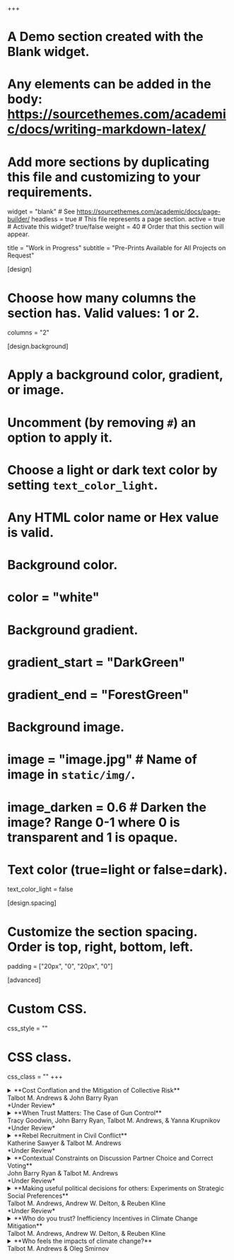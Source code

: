 +++
# A Demo section created with the Blank widget.
# Any elements can be added in the body: https://sourcethemes.com/academic/docs/writing-markdown-latex/
# Add more sections by duplicating this file and customizing to your requirements.

widget = "blank"  # See https://sourcethemes.com/academic/docs/page-builder/
headless = true  # This file represents a page section.
active = true  # Activate this widget? true/false
weight = 40  # Order that this section will appear.

title = "Work in Progress"
subtitle = "Pre-Prints Available for All Projects on Request"

[design]
  # Choose how many columns the section has. Valid values: 1 or 2.
  columns = "2"

[design.background]
  # Apply a background color, gradient, or image.
  #   Uncomment (by removing `#`) an option to apply it.
  #   Choose a light or dark text color by setting `text_color_light`.
  #   Any HTML color name or Hex value is valid.

  # Background color.
  # color = "white"
  
  # Background gradient.
  # gradient_start = "DarkGreen"
  # gradient_end = "ForestGreen"
  
  # Background image.
  # image = "image.jpg"  # Name of image in `static/img/`.
  # image_darken = 0.6  # Darken the image? Range 0-1 where 0 is transparent and 1 is opaque.

  # Text color (true=light or false=dark).
  text_color_light = false

[design.spacing]
  # Customize the section spacing. Order is top, right, bottom, left.
  padding = ["20px", "0", "20px", "0"]

[advanced]
 # Custom CSS. 
 css_style = ""
 
 # CSS class.
 css_class = ""
+++


<details>
  <summary>**Cost Conflation and the Mitigation of Collective Risk**<br/>
Talbot M. Andrews & John Barry Ryan<br/>
*Under Review*
</summary>

How do we best mobilize people to pay the costs of disaster prevention? Thoughintuitively it makes sense to emphasize the damages associated with failed prevention, we find that this activates a novel heuristic, “cost conflation,” where people assume expensive problems require extensive solutions. Using both an incentivized experiment and formal modeling techniques, we find subjects engage in cost conflation. As a result, people fail to prevent smaller disasters and pay too much to prevent large disasters when cheap solutions exist. Further, overemphasizing disaster damages could undermine successful prevention because, under cost conflation, people may view these disasters as too big to solve.

</details>


<details>
  <summary>**When Trust Matters: The Case of Gun Control**<br/>
Tracy Goodwin, John Barry Ryan, Talbot M. Andrews, & Yanna Krupnikov<br/>
*Under Review*</summary>

Declining trust in government is often cited as the cause of declining support for policies that require ideological sacrifices. At the same time, whether trust in government affects attitudes in a particular issue area is conditional on the political context and can vary over time. We argue and show that when political parties polarize on an issue, then individuals who do not trust the government fear the “slippery slope”. Trust in government affects public policy attitudes when individuals believe small ideological costs now could be the beginning of a process that leads to large ideological costs later. We test the argument on the case of gun control using two datasets. We first show that trust in government affects conservatives’ gun control attitudes as polarization increases over the issue. We then use a continuum of gun control policies to demonstrate that fear of the slippery slope is the mechanism explaining why trust matters.

</details>

<details>
  <summary>**Rebel Recruitment in Civil Conflict**<br/>
Katherine Sawyer & Talbot M. Andrews<br/>
*Under Review*</summary>

While the conflict literature has examined the use of forced recruitment and child soldering, the question remains why groups would chose to do so when forced recruits require expensive coercion (Eck 2014) and time intensive socialization processes (Gates 2017). The prevailing wisdom in the literature is that forced recruitment is a tactic of the weak (Eck 2014); yet empirically, we often observe relatively strong rebel groups employing forced recruitment (Gates 2017). We resolve this disparity by developing a unified formal model of recruitment that matches the individual’s talent and utility for fighting with that of the rebel group’s. Critically, the model demonstrates that forced recruitment is not a tactic of last resort, but rather a method used by strong rebel groups who can credibly threaten defectors. The formal model is supported quantitatively and qualitatively using cross-national data on rebel recruitment practices (Cohen 2013) and case illustrations of the contras in Nicaragua and the Farabundo Martí National Liberation Front (FMLN) in El Salvador. The results speak to the growing literature emphasizing the importance of integrating individual and group level processes both theoretically and empirically.  

</details>

<details>
  <summary>**Contextual Constraints on Discussion Partner Choice and Correct Voting**<br/>
John Barry Ryan & Talbot M. Andrews<br/>
*Under Review*<br/>
</summary>

Using a group based experiment, we demonstrate how contextual constraints in discussion partner choice can aid the efficacy of discussion as an information shortcut. Previous research has shown that political agreement is more important than expertise when individuals seek to use discussion as an information shortcut. In contrast, individuals typically place more weight on expertise than disagreement when choosing political discussion partners. As a result, the efficacy of political discussion improves when the supply of discussion partners is constrained to likeminded individuals. In effect, this prevents individuals from choosing a knowledgeable discussion partner who may provide biased information that misleads the individual. Ultimately these constraints result in more accurate information sharing and more individual-level correct voting when individuals are sorted into neighborhoods based on political preference. Further, the electorate’s preferred candidate – typically the less extreme candidate – is more likely to win when voters are sorted into ideologically distinct neighborhoods.   

</details>

<details>
  <summary>**Making useful political decisions for others: Experiments on Strategic Social Preferences**<br/>
Talbot M. Andrews, Andrew W. Delton, & Reuben Kline<br/>
*Under Review*<br/>
</summary>

Politics often involves making decisions on behalf of others. Will citizens make these decisions for others in ways that are useful? Classic models that assume citizens are narrowly self-interested suggest they will not. More recent models incorporating social preferences—the willingness of people to pay personal costs to benefit others—suggests people will help others, including through political activity. We extend these models using two experimental games which ask not just whether people will pay a cost on behalf of others, but whether they will do so in a way that is strategically useful. Our game simulates making decisions to prevent others from experiencing disaster. We find that players are not only generous but are strategically so: Players tended to choose in the way that furthers positive outcomes for others. Our experiments suggest social preferences can lead to useful political decisions on behalf of others.

</details>

<details>
  <summary>**Who do you trust? Inefficiency Incentives in Climate Change Mitigation**<br/>
Talbot M. Andrews, Andrew W. Delton, & Reuben Kline<br/>
</summary>

Climate change is an extremely polarized issue in the United States, with leaders across the political spectrum sending very different messages about whether and how we should implement mitigation policies. Do citizens have the tools necessary to distinguish between helpful and unhelpful information about mitigation policies? Leaders have different incentives which constrain their support for or opposition to mitigation spending. Here we test whether citizens are sensitive to different institutions which may give leaders an incentive to misrepresent the cost of providing public goods like mitigation or disaster prevention. We use an incentivized experiment to do so, specifically using a modified collective risk social dilemma. In this public goods game, players must contribute enough money to prepare for an ongoing disaster. Leaders know the exact cost of damage prevention, and send signals to the other players about the cost. We show that people are sensitive to institutional differences: when leaders have a stake in inefficiency, citizens trust the leader less and contribute less to the public good. In the midst of bleak research on mitigation policy support, we provide optimistic evidence of people’s ability to differentiate between helpful and unhelpful information about mitigation policies

</details>

<details>
  <summary>**Who feels the impacts of climate change?**<br/>
Talbot M. Andrews & Oleg Smirnov<br/>
</summary>

Feeling affected by climate change related natural disasters mobilizes belief in climate change, concern about the issue, and support for mitigation policies. This holds true even when accounting for the effects of physically living through a natural disaster. In this study we use a two-wave survey design where respondents in the United States were interviewed before and after Hurricane Florence to better understand who feels affected by such disasters. First, we find that being worried about climate change increases the feeling of being affected by the hurricane among those who regularly discuss climate change. Second, we find that those who are high in perspective taking are more likely to feel affected. However, those who are high in empathic concern, but feel obligated to help victims of disasters, are less likely to feel affected. This suggests that hurricanes cause a collapse of compassion, where those who are especially sensitive to the suffering of others down-regulate their emotional response to costly disasters.

</details>




